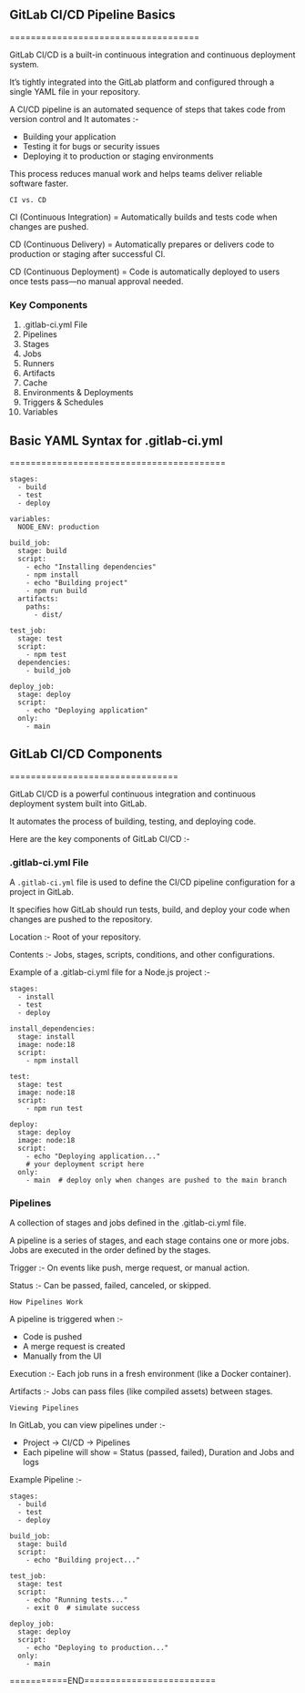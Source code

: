 ## GitLab CI/CD Pipeline Basics
====================================

GitLab CI/CD is a built-in continuous integration and continuous deployment system. 

It’s tightly integrated into the GitLab platform and configured through a single YAML file in your repository.

A CI/CD pipeline is an automated sequence of steps that takes code from version control and It automates :-

 - Building your application
 - Testing it for bugs or security issues
 - Deploying it to production or staging environments

This process reduces manual work and helps teams deliver reliable software faster.


`CI vs. CD`

CI (Continuous Integration)	= Automatically builds and tests code when changes are pushed.

CD (Continuous Delivery)	= Automatically prepares or delivers code to production or staging after successful CI.

CD (Continuous Deployment)	= Code is automatically deployed to users once tests pass—no manual approval needed.


### Key Components

1. .gitlab-ci.yml File
2. Pipelines
3. Stages
4. Jobs
5. Runners
6. Artifacts
7. Cache
8. Environments & Deployments
9. Triggers & Schedules
10. Variables


## Basic YAML Syntax for .gitlab-ci.yml
=========================================


```
stages:
  - build
  - test
  - deploy

variables:
  NODE_ENV: production

build_job:
  stage: build
  script:
    - echo "Installing dependencies"
    - npm install
    - echo "Building project"
    - npm run build
  artifacts:
    paths:
      - dist/

test_job:
  stage: test
  script:
    - npm test
  dependencies:
    - build_job

deploy_job:
  stage: deploy
  script:
    - echo "Deploying application"
  only:
    - main
```


## GitLab CI/CD Components
================================


GitLab CI/CD is a powerful continuous integration and continuous deployment system built into GitLab. 

It automates the process of building, testing, and deploying code. 

Here are the key components of GitLab CI/CD :-


### .gitlab-ci.yml File

A `.gitlab-ci.yml` file is used to define the CI/CD pipeline configuration for a project in GitLab. 

It specifies how GitLab should run tests, build, and deploy your code when changes are pushed to the repository.

Location :- Root of your repository.

Contents :- Jobs, stages, scripts, conditions, and other configurations.

Example of a .gitlab-ci.yml file for a Node.js project :-

```
stages:
  - install
  - test
  - deploy

install_dependencies:
  stage: install
  image: node:18
  script:
    - npm install

test:
  stage: test
  image: node:18
  script:
    - npm run test

deploy:
  stage: deploy
  image: node:18
  script:
    - echo "Deploying application..."
    # your deployment script here
  only:
    - main  # deploy only when changes are pushed to the main branch
```

### Pipelines

A collection of stages and jobs defined in the .gitlab-ci.yml file.

A pipeline is a series of stages, and each stage contains one or more jobs. Jobs are executed in the order defined by the stages.

Trigger :-  On events like push, merge request, or manual action.

Status :-  Can be passed, failed, canceled, or skipped.


`How Pipelines Work`

A pipeline is triggered when :-

  - Code is pushed
  - A merge request is created
  - Manually from the UI

Execution :- Each job runs in a fresh environment (like a Docker container).

Artifacts :- Jobs can pass files (like compiled assets) between stages.


`Viewing Pipelines`

In GitLab, you can view pipelines under :-

  - Project → CI/CD → Pipelines
  - Each pipeline will show = Status (passed, failed), Duration and Jobs and logs


Example Pipeline :-

```
stages:
  - build
  - test
  - deploy

build_job:
  stage: build
  script:
    - echo "Building project..."

test_job:
  stage: test
  script:
    - echo "Running tests..."
    - exit 0  # simulate success

deploy_job:
  stage: deploy
  script:
    - echo "Deploying to production..."
  only:
    - main
```



===========END=========================
